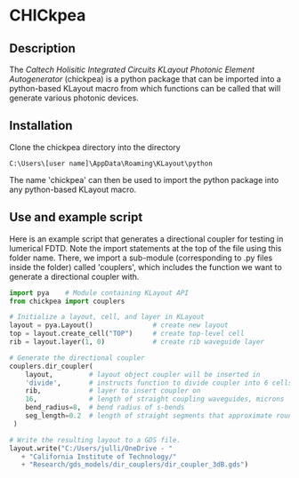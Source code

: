 # CHICkpea

## Description
The _Caltech Holisitic Integrated Circuits KLayout Photonic Element 
Autogenerator_ (chickpea) is a python package that can be imported into a
python-based KLayout macro from which functions can be called that will
generate various photonic devices. 


## Installation

Clone the chickpea directory into the directory 

	C:\Users\[user name]\AppData\Roaming\KLayout\python

The name 'chickpea' can then be used to import the python package into
any python-based KLayout macro.


## Use and example script

Here is an example script that generates a directional coupler for testing
in lumerical FDTD. Note the import statements at the top of the file
using this folder name. There, we import a sub-module (corresponding to .py
files inside the folder) called 'couplers', which includes the function we 
want to generate a directional coupler with.

```python
import pya    # Module containing KLayout API
from chickpea import couplers

# Initialize a layout, cell, and layer in KLayout
layout = pya.Layout()               # create new layout
top = layout.create_cell("TOP")     # create top-level cell
rib = layout.layer(1, 0)            # create rib waveguide layer

# Generate the directional coupler
couplers.dir_coupler(
	layout, 		# layout object coupler will be inserted in
	'divide', 		# instructs function to divide coupler into 6 cells
	rib, 			# layer to insert coupler on
	16,				# length of straight coupling waveguides, microns
  	bend_radius=8,	# bend radius of s-bends
  	seg_length=0.2	# length of straight segments that approximate round corners
 )

# Write the resulting layout to a GDS file.
layout.write("C:/Users/julli/OneDrive - " 
   + "California Institute of Technology/"
   + "Research/gds_models/dir_couplers/dir_coupler_3dB.gds")
```
